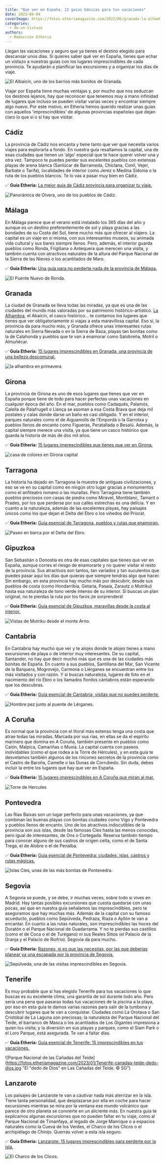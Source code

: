 ```yaml
---
title: "Qué ver en España, 12 guías básicas para tus vacaciones"
date: 2023-04-04
coverImage: https://fotos.etheriamagazine.com/2022/06/granada-la-alhambra.jpg
categories: 
  - de-un-vistazo
authors: 
  - Redacción Etheria
---
```


Llegan las vacaciones y seguro que ya tienes el destino elegido para descansar unos 
días. Si quieres saber qué ver en España, tienes que echar un vistazo a nuestras guías 
con los lugares imprescindibles de cada provincia. Te ayudarán a planificar las 
excursiones y a organizar los días de viaje. 

![El Albaicín, uno de los barrios más bonitos de Granada.](https://fotos.etheriamagazine.com/2022/09/granada-albaicin.jpg "El Albaicín, uno de los barrios más bonitos de Granada.")

Viajar por España tiene muchas ventajas y, por mucho que nos seduzcan los destinos 
lejanos, hay que reconocer que tenemos muy a mano infinidad de lugares que incluso se 
pueden visitar varias veces y encontrar siempre algo nuevo. Por este motivo, en Etheria 
hemos querido realizar unas guías con aquellos 'imprescindibles' de algunas provincias 
españolas que dejan claro lo que sí o sí hay que visitar. 

## Cádiz

La provincia de Cádiz nos encanta y tiene tanto que ver que necesita varios viajes para 
explorarla a fondo. En nuestra guía resaltamos la capital, una de esas ciudades que 
tienen un ‘algo’ especial que te hace querer volver una y otra vez. Tampoco te puedes 
perder sus excelentes pueblos con extensas playas de arena blanca (Sanlúcar de 
Barrameda, Chiclana, Conil, Vejer, Barbate o Tarifa), localidades de interior como Jerez 
o Medina Sidonia o la ruta de los pueblos blancos. Te lo vas a pasar muy bien en Cádiz. 

✅ **Guía Etheria:** [La mejor guía de Cádiz provincia para organizar tu 
viaje.](https://etheriamagazine.com/2023/03/06/pueblos-que-ver-en-cadiz/) 

![Panorámica de Olvera, uno de los pueblos de Cádiz.](https://fotos.etheriamagazine.com/2023/03/que-ver-cadiz-olvera.jpg "Panorámica de Olvera, uno de los pueblos de Cádiz. © Etheria Magazine")

## Málaga

En Málaga parece que el verano está instalado los 365 días del año y aunque es un 
destino preferentemente de sol y playa gracias a las bondades de su Costa del Sol, tiene 
mucho más que ofrecer al viajero. La capital es un viaje en sí misma, con sus 
interesantes museos, su animada vida cultural y sus bares siempre llenos. Pero, además, 
el interior guarda pueblos como Ronda, Frigiliana o Antequera que merecen una visita, y 
también cuenta con atractivos naturales de la altura del Parque Nacional de la Sierra de 
las Nieves o los acantilados de Maro. 

✅ **Guía Etheria:** [Una guía para no perderte nada de la provincia de 
Málaga.](https://etheriamagazine.com/2023/03/23/pueblos-que-ver-malaga/) 

![El Puente Nuevo de Ronda.](https://fotos.etheriamagazine.com/2023/03/malaga-ronda-puente-nuevo.jpg "El Puente Nuevo de Ronda.")

## Granada

La ciudad de Granada se lleva todas las miradas, ya que es una de las ciudades del mundo 
más valoradas por su patrimonio histórico-artístico. [La 
Alhambra](https://www.alhambra-patronato.es/), el Abaicín, el casco histórico… te 
contamos los lugares que tienes que ver obligatoriamente si viajas a esta maravillosa 
capital. Eso sí, la provincia da para mucho más, y Granada ofrece unas interesantes 
rutas naturales en Sierra Nevada o en la Sierra de Baza, playas tan bonitas como la de 
Calahonda y pueblos que te van a enamorar como Salobreña, Motril o Almuñécar. 

✅ **Guía Etheria:** [15 lugares imprescindibles en Granada, una provincia de una belleza 
descomunal.](https://etheriamagazine.com/2022/09/30/que-ver-en-granada-provincia/) 

![la alhambra en primavera](https://fotos.etheriamagazine.com/2022/06/granada-la-alhambra.jpg "La Alhambra desde los jardines del Generalife. © SG")

## Girona

La provincia de Girona es uno de esos lugares que tienes que ver en España porque tiene 
de todo para hacer perfectas unas vacaciones en cualquier época del año. En el mar, 
pueblos como Cadaqués, Palamós, Calella de Palafrugell o Llança se asoman a esa Costa 
Brava que deja mil postales y calas donde darse un baño es casi obligado. Y en el 
interior, parques naturales como el de Aiguamolls de l’Empordà o la Garrotxa y pueblos 
llenos de encanto como Figueras, Peratallada o Besalú. Además, la capital siempre merece 
una visita, ya que tiene un casco histórico que guarda la historia de más de dos mil 
años. 

✅ **Guía Etheria:** [15 lugares imprescindibles que tienes que ver en 
Girona.](https://etheriamagazine.com/2022/10/17/lugares-imprescindibles-en-girona/) 

![casa de colores en Girona capital](https://fotos.etheriamagazine.com/2022/10/Girona.jpg "Girona. © Arxiu Imatges PTCBG")

## Tarragona

La historia ha dejado en Tarragona la muestra de antiguas civilizaciones, y eso se ve en 
su capital como en ningún otro lugar gracias a monumentos como el anfiteatro romano o 
las murallas. Pero Tarragona tiene también pueblos preciosos con casas de piedra como 
Miravet, Montblanc, Tamarit o Prades, por los que perderse por sus calles estrechas es 
una delicia. Y en cuanto a la naturaleza, además de las excelentes playas, hay paisajes 
únicos como los que dejan el Delta del Ebro o los viñedos del Priorat. 

✅ **Guía Etheria:** [Guía esencial de Tarragona, pueblos y rutas que 
enamoran.](https://etheriamagazine.com/2022/11/23/que-ver-tarragona/) 

![Paseo en barca por el Delta del Ebro.](https://fotos.etheriamagazine.com/2022/11/tarragona-delta-del-Ebro.jpg "Paseo en barca por el Delta del Ebro. © Terres de l’Ebre")

## Gipuzkoa

San Sebastián o Donostia es otra de esas capitales que tienes que ver en España, aunque 
corres el riesgo de enamorarte y no querer visitar el resto de la provincia. Sus 
atractivos son tantos, tan variados y tan suculentos que puedes pasar aquí los días que 
quieras que siempre tendrás algo que hacer. Sin embargo, en esta provincia hay mucho más 
por descubrir, desde sus pueblos de costa (como Hondarribia, Getaria, Pasaia, Zarautz o 
Mutriku) hasta esa naturaleza de tono verde intenso de su interior. Si buscas un plan 
original, no te pierdas la ruta por los faros ¡te sorprenderá! 

✅ **Guía Etheria:** [Guía esencial de Gipuzkoa, maravillas desde la costa al 
interior.](https://etheriamagazine.com/2023/02/14/que-ver-hacer-gipuzkoa/) 

![Vistas de Mutriku desde el monte Arno.](https://fotos.etheriamagazine.com/2023/02/guipuzcoa-monte-arno-mutriku.jpg "Vistas de Mutriku desde el monte Arno. © Basquetour.")

## Cantabria

En Cantabria hay mucho que ver y te alojes donde te alojes tienes a mano excursiones de 
playa o de interior muy interesantes. De su capital, Santander, no hay que decir mucho 
más que es una de las ciudades más bonitas de España. En cuanto a sus pueblos, 
Santillana del Mar, San Vicente de la Barquera, Mogrovejo, Carmona o Liérganes se 
encuentran entre los más visitados y con razón. Y si buscas naturaleza, lugares de foto 
en el nacimiento del río Ebro o los llamados fiordos cántabros están esperando que los 
descubras. 

✅ **Guía Etheria:** [Guía esencial de Cantabria, visitas que no puedes 
perderte.](https://etheriamagazine.com/2022/09/05/que-ver-en-cantabria/) 

![Hombre pez junto al puente de Lérganes.](https://fotos.etheriamagazine.com/2022/09/cantabria-mogrovejo.jpg "Mogroviejo, uno de los pueblos más bonitos de Cantabria. © Turismo de Cantabria")

## A Coruña

Es normal que la provincia con el litoral más extenso tenga una costa que atrae todas 
las miradas. Marcada por sus rías, en ellas se da el espíritu marinero que domina en A 
Coruña, también presente en pueblos como Caión, Malpica, Camariñas o Muxía. La capital 
cuenta con paseos inolvidables (como el que rodea a la Torre de Hércules), y en esta 
guía te desvelamos también algunos de los rincones secretos de la provincia como el 
Castro de Baroña, Camelle o las Dunas de Corrubedo. Sin duda, debes incluir la entre los 
lugares que hay que ver en España. 

✅ **Guía Etheria:** [15 lugares imprescindibles en A Coruña que miran al 
mar.](https://etheriamagazine.com/2022/09/23/que-ver-a-coruna/) 

![Torre de Hercules](https://fotos.etheriamagazine.com/2020/06/La-coruna-torre-hercules.jpg "La Torre de Hércules en A Coruña. © SG")

## Pontevedra

Las Rías Baixas son un lugar perfecto para unas vacaciones, ya que combinan las buenas 
playas con bonitas ciudades como Vigo y Pontevedra y pueblos llenos de encanto. Uno de 
los atractivos indiscutibles de la provincia son sus islas, desde las famosas Cíes hasta 
las menos conocidas, pero igual de interesantes, de Ons o Cortegada. Reserva también 
tiempo para conocer alguno de sus castros de origen celta, como el de Santa Trega, el de 
Alobre o el de Penalba. 

✅ **Guía Etheria:** [Guía esencial de Pontevedra: ciudades, islas, castros y rutas 
mágicas.](https://etheriamagazine.com/2022/12/14/que-ver-pontevedra/) 

![Islas Cíes, unas de las más bonitas de Pontevedra.](https://fotos.etheriamagazine.com/2022/12/islas-Cies.jpg "Islas Cíes, unas de las más bonitas de Pontevedra. © Turismo de Rías Baixas/ Diputación de Pontevedra")

## Segovia

A Segovia se puede, y se debe, ir muchas veces, sobre todo si vives en Madrid. Hay 
tantas posibles excursiones que cuesta quedarse con unas pocas, así que en nuestra guía 
señalamos las imprescindibles, pero te aseguramos que hay muchas más. Además de la 
capital con su famoso acueducto, pueblos como Sepúlveda, Pedraza, Riaza o Ayllón te van 
a encantar. En cuanto a las rutas naturales, son imprescindibles las hoces del Duratón o 
el Parque Nacional de Guadarrama. Y no te pierdas sus castillos (como el de Coca o el de 
Turégano) ni sus Reales Sitios (el Palacio de la Granja y el Palacio de Riofrío). 
Segovia da para mucho. 

✅ **Guía Etheria:** [Razones, si es que las necesitas, por las que deberías planear ya 
una escapada por la provincia de 
Segovia.](https://etheriamagazine.com/2021/03/09/15-lugares-imprescindibles-que-ver-en-segovia-y-provincia/#castillos-segovia) 

![Sepúlveda, una de las visitas imprescindibles en Segovia.](https://fotos.etheriamagazine.com/2021/12/segovia-Sepulveda.jpg "Sepúlveda, una de las visitas imprescindibles en Segovia. © Turismo Diputación de Segovia")

## Tenerife

Es muy probable que si has elegido Tenerife para tus vacaciones lo que buscas es su 
excelente clima, una garantía de sol durante todo año. Pero sería una pena que pasaras 
todas tus vacaciones de la piscina a la playa, por eso en esta guía te damos varias 
razones para salir de la tumbona y descubrir lugares que te van a conquistar. Ciudades 
como La Orotava o San Cristóbal de La Laguna son preciosas; la naturaleza del Parque 
Nacional del Teide, el barranco de Masca o los acantilados de Los Gigantes impresiona a 
quien los visita; y la diversión en sus playas y parques, como el Siam Park o el Loro 
Parque, está asegurada. Te van a faltar días. 

✅ **Guía Etheria:** [Guía esencial de Tenerife: 15 imprescindibles en tus 
vacaciones.](https://etheriamagazine.com/2023/01/18/que-ver-en-tenerife/) 

![Parque Nacional de las Cañadas del Teide](https://fotos.etheriamagazine.com/2023/01/Tenerife-canadas-teide-dedo-dios.jpg "El "dedo de Dios" en Las Cañadas del Teide. © SG")

## Lanzarote

Los paisajes de Lanzarote te van a cautivar nada más aterrizar en la isla. Tiene tanta 
personalidad, que desplazarse por ella en coche para hacer excursiones mientras se mira 
por la ventana ese mundo volcánico que parece de otro planeta se convierte en un 
aliciente más. En nuestra guía te explicamos algunas excursiones que no pueden faltar en 
tu viaje, como al Parque Nacional de Timanfaya, al legado de Jorge Manrique o a espacios 
naturales como la Cueva de los Verdes, el Charco de los Clicos o el archipiélago de 
Chinijo. Querrás volver a esta isla seguro. 

✅ **Guía Etheria:** [Lanzarote: 15 lugares imprescindibles para perderte por la 
isla.](https://etheriamagazine.com/2023/02/08/que-ver-lanzarote/) 

![El Charco de los Clicos.](https://fotos.etheriamagazine.com/2023/02/lanzarote-laguna-verde.jpg "El Charco de los Clicos, en Lanzarote.")
